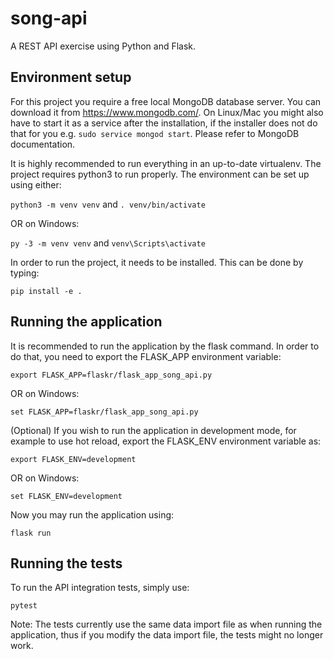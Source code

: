 # song-api
A REST API exercise using Python and Flask.

## Environment setup

For this project you require a free local MongoDB database server.
You can download it from https://www.mongodb.com/. On Linux/Mac you might
also have to start it as a service after the installation, if the installer
does not do that for you e.g. `sudo service mongod start`.
Please refer to MongoDB documentation.

It is highly recommended to run everything in an up-to-date virtualenv.
The project requires python3 to run properly. The environment can be set up
using either:

`python3 -m venv venv` and `. venv/bin/activate`

OR on Windows:

`py -3 -m venv venv` and `venv\Scripts\activate`

In order to run the project, it needs to be installed. This can be done by typing:

`pip install -e .`

## Running the application

It is recommended to run the application by the flask command. In order to
do that, you need to export the FLASK_APP environment variable:

`export FLASK_APP=flaskr/flask_app_song_api.py`

OR on Windows:

`set FLASK_APP=flaskr/flask_app_song_api.py`

(Optional) If you wish to run the application in development mode, for example to use hot reload,
export the FLASK_ENV environment variable as:

`export FLASK_ENV=development`

OR on Windows:

`set FLASK_ENV=development`

Now you may run the application using:

`flask run`

## Running the tests

To run the API integration tests, simply use:

`pytest`

Note: The tests currently use the same data import file as when running
the application, thus if you modify the data import file, the tests might
no longer work.
